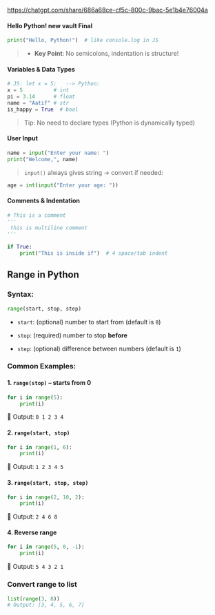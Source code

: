  https://chatgpt.com/share/686a68ce-cf5c-800c-9bac-5e1b4e76004a
#### Hello Python! new vault Final
```python
print("Hello, Python!")  # like console.log in JS
```
> - **Key Point**: No semicolons, indentation is structure!

#### Variables & Data Types
```python
# JS: let x = 5;   --> Python:
x = 5          # int
pi = 3.14      # float
name = "Aatif" # str
is_happy = True  # bool
```
> Tip: No need to declare types (Python is dynamically typed)

#### User Input
```python
name = input("Enter your name: ")
print("Welcome,", name)

```
>`input()` always gives string → convert if needed:

```python
age = int(input("Enter your age: "))
```

####  Comments & Indentation

```python
# This is a comment
'''
 this is multiline comment
'''

if True:
    print("This is inside if")  # 4 space/tab indent

```


## Range in Python

###  Syntax:

```python
range(start, stop, step)
```

- `start`: (optional) number to start from (default is `0`)
    
- `stop`: (required) number to stop **before**
    
- `step`: (optional) difference between numbers (default is `1`)

 
 ### Common Examples:

#### 1. `range(stop)` – starts from 0

```python
for i in range(5):
    print(i)
```

🔸 Output: `0 1 2 3 4`

#### 2. `range(start, stop)`

```python
for i in range(1, 6):
    print(i)
```

🔸 Output: `1 2 3 4 5`

#### 3. `range(start, stop, step)`

```python
for i in range(2, 10, 2):
    print(i)
```

🔸 Output: `2 4 6 8`

#### 4. Reverse range

```python
for i in range(5, 0, -1):
    print(i)
```

🔸 Output: `5 4 3 2 1`

###  Convert range to list

```python
list(range(3, 8))
# Output: [3, 4, 5, 6, 7]
```
